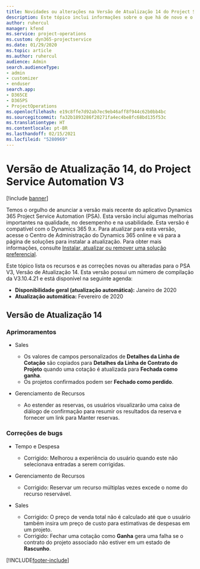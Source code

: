 ```yaml
---
title: Novidades ou alterações na Versão de Atualização 14 do Project Service Automation V3
description: Este tópico inclui informações sobre o que há de novo e o que foi alterado na Versão da Atualização 14 do Project Service Automation V3.
author: ruhercul
manager: kfend
ms.service: project-operations
ms.custom: dyn365-projectservice
ms.date: 01/29/2020
ms.topic: article
ms.author: ruhercul
audience: Admin
search.audienceType:
- admin
- customizer
- enduser
search.app:
- D365CE
- D365PS
- ProjectOperations
ms.openlocfilehash: e19c8ffe7d92ab7ec9eb46aff8f944c62b0bb4bc
ms.sourcegitcommit: fa32b1893286f20271fa4ec4be8fc68bd135f53c
ms.translationtype: HT
ms.contentlocale: pt-BR
ms.lasthandoff: 02/15/2021
ms.locfileid: "5280969"
---
```

# <a name="project-service-automation-update-release-14-v3"></a>Versão de Atualização 14, do Project Service Automation V3

[!include [banner](../includes/psa-now-project-operations.md)]

Temos o orgulho de anunciar a versão mais recente do aplicativo Dynamics 365 Project Service Automation (PSA). Esta versão inclui algumas melhorias importantes na qualidade, no desempenho e na usabilidade. Esta versão é compatível com o Dynamics 365 9.x. Para atualizar para esta versão, acesse o Centro de Administração do Dynamics 365 online e vá para a página de soluções para instalar a atualização. Para obter mais informações, consulte [Instalar, atualizar ou remover uma solução preferencial](https://docs.microsoft.com/power-platform/admin/install-remove-preferred-solution).

Este tópico lista os recursos e as correções novas ou alteradas para o PSA V3, Versão de Atualização 14. Esta versão possui um número de compilação da V3.10.4.21 e está disponível na seguinte agenda:

- **Disponibilidade geral (atualização automática):** Janeiro de 2020
- **Atualização automática:** Fevereiro de 2020

## <a name="update-release-14"></a>Versão de Atualização 14

### <a name="enhancements"></a>Aprimoramentos

- Sales

     - Os valores de campos personalizados de **Detalhes da Linha de Cotação** são copiados para **Detalhes da Linha de Contrato do Projeto** quando uma cotação é atualizada para **Fechada como ganha**.
     - Os projetos confirmados podem ser **Fechado como perdido**.

- Gerenciamento de Recursos

     - Ao estender as reservas, os usuários visualizarão uma caixa de diálogo de confirmação para resumir os resultados da reserva e fornecer um link para Manter reservas.


### <a name="bug-fixes"></a>Correções de bugs

- Tempo e Despesa

     - Corrigido: Melhorou a experiência do usuário quando este não selecionava entradas a serem corrigidas.

- Gerenciamento de Recursos

     - Corrigido: Reservar um recurso múltiplas vezes excede o nome do recurso reservável.

- Sales

     - Corrigido: O preço de venda total não é calculado até que o usuário também insira um preço de custo para estimativas de despesas em um projeto.
     - Corrigido: Fechar uma cotação como **Ganha** gera uma falha se o contrato do projeto associado não estiver em um estado de **Rascunho**.



[!INCLUDE[footer-include](../includes/footer-banner.md)]